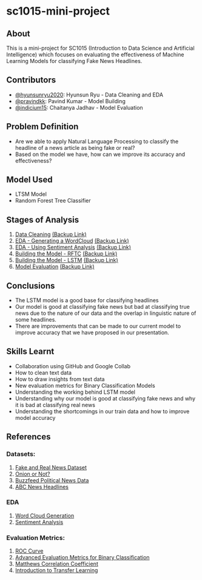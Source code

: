 # sc1015-mini-project
## About
This is a mini-project for SC1015 (Introduction to Data Science and Artificial Intelligence) which focuses on evaluating the effectiveness of Machine Learning Models for classifying Fake News Headlines.
## Contributors
- [@hyunsunryu2020](https://github.com/hyunsunryu2020): Hyunsun Ryu - Data Cleaning and EDA 
- [@pravindkk](https://github.com/pravindkk): Pavind Kumar - Model Building
- [@indicium15](https://github.com/indicium15): Chaitanya Jadhav - Model Evaluation
## Problem Definition
- Are we able to apply Natural Language Processing to classify the headline of a news article as being fake or real?
- Based on the model we have, how can we improve its accuracy and effectiveness?
## Model Used
- LTSM Model
- Random Forest Tree Classifier
## Stages of Analysis
1. [Data Cleaning](https://github.com/indicium15/sc1015-project/blob/main/Cleaning.ipynb) [(Backup Link)](https://nbviewer.org/github/indicium15/sc1015-project/blob/main/Cleaning.ipynb)
2. [EDA - Generating a WordCloud](https://github.com/indicium15/sc1015-project/blob/main/EDA.ipynb) [(Backup Link)](https://github.com/indicium15/sc1015-project/blob/main/EDA.ipynb)
3. [EDA - Using Sentiment Analysis](https://github.com/indicium15/sc1015-project/blob/main/SentimentAnalysis.ipynb) [(Backup Link)](https://github.com/indicium15/sc1015-project/blob/main/SentimentAnalysis.ipynb)
4. [Building the Model - RFTC](https://github.com/indicium15/sc1015-project/blob/main/machineLearningLSTM.ipynb) [(Backup Link)](https://github.com/indicium15/sc1015-project/blob/main/machineLearningLSTM.ipynb)
5. [Building the Model - LSTM](https://github.com/indicium15/sc1015-project/blob/main/machineLearningLSTM.ipynb) [(Backup Link)](https://github.com/indicium15/sc1015-project/blob/main/machineLearningLSTM.ipynb)
6. [Model Evaluation](https://github.com/indicium15/sc1015-project/blob/main/Model%20Evaluation.ipynb) [(Backup Link)](https://github.com/indicium15/sc1015-project/blob/main/Model%20Evaluation.ipynb)

## Conclusions
- The LSTM model is a good base for classifying headlines
- Our model is good at classifying fake news but bad at classifying true news due to the nature of our data and the overlap in linguistic nature of some headlines.
- There are improvements that can be made to our current model to improve accuracy that we have proposed in our presentation.
## Skills Learnt
- Collaboration using GitHub and Google Collab
- How to clean text data
- How to draw insights from text data
- New evaluation metrics for Binary Classification Models
- Understanding the working behind LSTM model
- Understanding why our model is good at classifying fake news and why it is bad at classifying real news
- Understanding the shortcomings in our train data and how to improve model accuracy
## References
### Datasets:
1. [Fake and Real News Dataset](https://www.kaggle.com/datasets/clmentbisaillon/fake-and-real-news-dataset)
2. [Onion or Not?](https://www.kaggle.com/datasets/chrisfilo/onion-or-not)
3. [Buzzfeed Political News Data](https://github.com/BenjaminDHorne/fakenewsdata1)
4. [ABC News Headlines](https://www.kaggle.com/datasets/therohk/million-headlines)

### EDA
1. [Word Cloud Generation](https://www.datacamp.com/community/tutorials/wordcloud-python)
2. [Sentiment Analysis](https://towardsdatascience.com/a-beginners-guide-to-sentiment-analysis-in-python-95e354ea84f6)

### Evaluation Metrics:
1. [ROC Curve](https://machinelearningmastery.com/roc-curves-and-precision-recall-curves-for-imbalanced-classification/)
2. [Advanced Evaluation Metrics for Binary Classification](https://bmcgenomics.biomedcentral.com/articles/10.1186/s12864-019-6413-7#Sec8)
3. [Matthews Correlation Coefficient](https://biodatamining.biomedcentral.com/articles/10.1186/s13040-021-00244-z#Sec16)
4. [Introduction to Transfer Learning](https://machinelearningmastery.com/transfer-learning-for-deep-learning/)